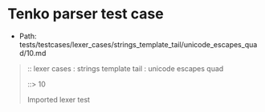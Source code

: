 # Tenko parser test case

- Path: tests/testcases/lexer_cases/strings_template_tail/unicode_escapes_quad/10.md

> :: lexer cases : strings template tail : unicode escapes quad
>
> ::> 10
>
> Imported lexer test
>
> <template tail> unclosed strings with incomplete unicode escapes

## FAIL

## Input

`````js
`${"-->"}\u
`````

## Output

_Note: the whole output block is auto-generated. Manual changes will be overwritten!_

Below follow outputs in four parsing modes: sloppy mode, strict mode script goal, module goal, web compat mode (always sloppy).

Note that the output parts are auto-generated by the test runner to reflect actual result.

### Sloppy mode

Parsed with script goal and as if the code did not start with strict mode header.

`````
throws: Lexer error!
    Unclosed template literal

`${"-->"}\u
        ^^^------- error
`````

### Strict mode

Parsed with script goal but as if it was starting with `"use strict"` at the top.

_Output same as sloppy mode._

### Module goal

Parsed with the module goal.

_Output same as sloppy mode._

### Web compat mode

Parsed in sloppy script mode but with the web compat flag enabled.

_Output same as sloppy mode._
